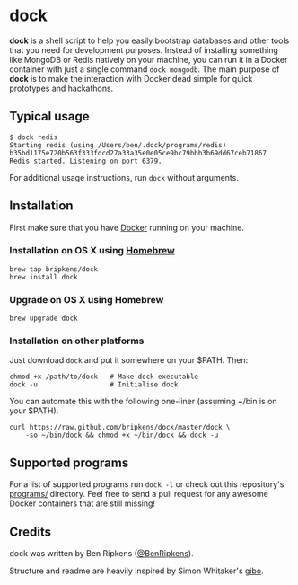 # dock
**dock** is a shell script to help you easily bootstrap databases and other
tools that you need for development purposes. Instead of installing something
like MongoDB or Redis natively on your machine, you can run it in a Docker
container with just a single command `dock mongodb`. The main purpose of
**dock** is to make the interaction with Docker dead simple for quick prototypes
and hackathons.

## Typical usage

```
$ dock redis
Starting redis (using /Users/ben/.dock/programs/redis)
b35bd1175e720b563f333fdcd27a33a35e0e05ce9bc79bbb3b69dd67ceb71867
Redis started. Listening on port 6379.
```

For additional usage instructions, run `dock` without arguments.

## Installation
First make sure that you have [Docker](https://docs.docker.com/) running on
your machine.

### Installation on OS X using [Homebrew](http://brew.sh/)
```
brew tap bripkens/dock
brew install dock
```

### Upgrade on OS X using Homebrew
```
brew upgrade dock
```

### Installation on other platforms
Just download `dock` and put it somewhere on your $PATH. Then:
```
chmod +x /path/to/dock   # Make dock executable
dock -u                  # Initialise dock
```

You can automate this with the following one-liner (assuming ~/bin is on your $PATH).
```
curl https://raw.github.com/bripkens/dock/master/dock \
    -so ~/bin/dock && chmod +x ~/bin/dock && dock -u
```

## Supported programs
For a list of supported programs run `dock -l` or check out this repository's
[programs/](https://github.com/bripkens/dock/tree/master/programs) directory.
Feel free to send a pull request for any awesome Docker containers that are
still missing!

## Credits
dock was written by Ben Ripkens ([@BenRipkens](https://twitter.com/BenRipkens)).

Structure and readme are heavily inspired by Simon Whitaker's [gibo](https://github.com/simonwhitaker/gibo).
